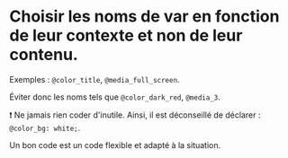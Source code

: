 Choisir les noms de var en fonction de leur contexte et non de leur contenu.
===

Exemples : `@color_title`, `@media_full_screen`.

Éviter donc les noms tels que `@color_dark_red`, `@media_3`.

:exclamation: Ne jamais rien coder d'inutile. Ainsi, il est déconseillé de déclarer : `@color_bg: white;`.

Un bon code est un code flexible et adapté à la situation.